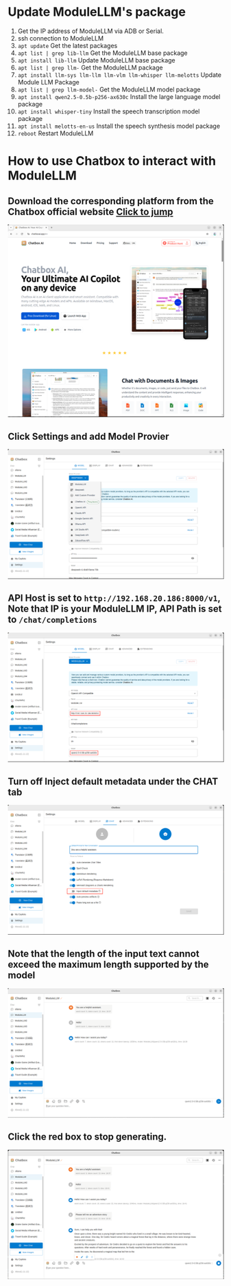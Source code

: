 # Update ModuleLLM's package
1. Get the IP address of ModuleLLM via ADB or Serial.
2. ssh connection to ModuleLLM
3. `apt update` Get the latest packages
4. `apt list | grep lib-llm` Get the ModuleLLM base package
5. `apt install lib-llm` Update ModuleLLM base package
6. `apt list | grep llm-` Get the ModuleLLM package
7. `apt install llm-sys llm-llm llm-vlm llm-whisper llm-melotts` Update Module LLM Package
8. `apt list | grep llm-model-` Get the ModuleLLM model package
9. `apt install qwen2.5-0.5b-p256-ax630c` Install the large language model package
10. `apt install whisper-tiny` Install the speech transcription model package
11. `apt install melotts-en-us` Install the speech synthesis model package
12. `reboot` Restart ModuleLLM

# How to use Chatbox to interact with ModuleLLM
## Download the corresponding platform from the Chatbox official website [Click to jump](https://chatboxai.app/en)
 

![本地图片](../images/01-chatbox.png "本地图片")

## Click Settings and add Model Provier
![本地图片](../images/02-chatbox.png "本地图片")

## API Host is set to `http://192.168.20.186:8000/v1`, Note that IP is your ModuleLLM IP, API Path is set to `/chat/completions`
![本地图片](../images/03-chatbox.png "本地图片")

## Turn off Inject default metadata under the CHAT tab
![本地图片](../images/04-chatbox.png "本地图片")

## Note that the length of the input text cannot exceed the maximum length supported by the model
![本地图片](../images/05-chatbox.png "本地图片")

## Click the red box to stop generating.
![本地图片](../images/06-chatbox.png "本地图片")